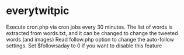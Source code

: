 # everytwitpic
Execute cron.php via cron jobs every 30 minutes.
The list of words is extracted from words.txt, and it can be changed to change the tweeted words (and images)
Read follow.php option to change the auto-follow settings. Set $followsaday to 0 if you want to disable this feature